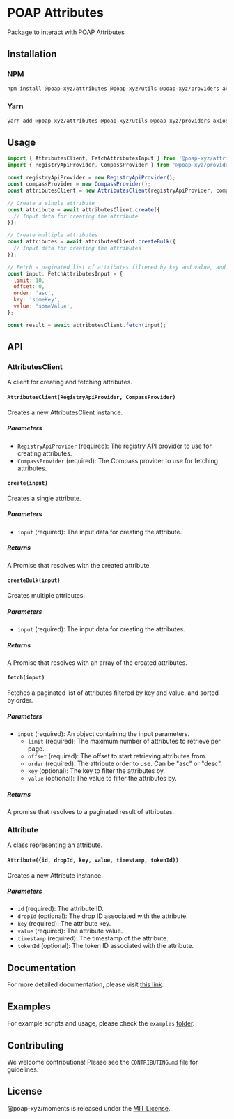 # POAP Attributes

Package to interact with POAP Attributes

## Installation

### NPM

```bash
npm install @poap-xyz/attributes @poap-xyz/utils @poap-xyz/providers axios form-data
```

### Yarn

```bash
yarn add @poap-xyz/attributes @poap-xyz/utils @poap-xyz/providers axios form-data
```

## Usage

```javascript
import { AttributesClient, FetchAttributesInput } from '@poap-xyz/attributes';
import { RegistryApiProvider, CompassProvider } from '@poap-xyz/providers';

const registryApiProvider = new RegistryApiProvider();
const compassProvider = new CompassProvider();
const attributesClient = new AttributesClient(registryApiProvider, compassProvider);

// Create a single attribute
const attribute = await attributesClient.create({
  // Input data for creating the attribute
});

// Create multiple attributes
const attributes = await attributesClient.createBulk({
  // Input data for creating the attributes
});

// Fetch a paginated list of attributes filtered by key and value, and sorted by order
const input: FetchAttributesInput = {
  limit: 10,
  offset: 0,
  order: 'asc',
  key: 'someKey',
  value: 'someValue',
};

const result = await attributesClient.fetch(input);
```

## API

### AttributesClient

A client for creating and fetching attributes.

#### `AttributesClient(RegistryApiProvider, CompassProvider)`

Creates a new AttributesClient instance.

##### Parameters

- `RegistryApiProvider` (required): The registry API provider to use for creating attributes.
- `CompassProvider` (required): The Compass provider to use for fetching attributes.

#### `create(input)`

Creates a single attribute.

##### Parameters

- `input` (required): The input data for creating the attribute.

##### Returns

A Promise that resolves with the created attribute.

#### `createBulk(input)`

Creates multiple attributes.

##### Parameters

- `input` (required): The input data for creating the attributes.

##### Returns

A Promise that resolves with an array of the created attributes.

#### `fetch(input)`

Fetches a paginated list of attributes filtered by key and value, and sorted by order.

##### Parameters

- `input` (required): An object containing the input parameters.
  - `limit` (required): The maximum number of attributes to retrieve per page.
  - `offset` (required): The offset to start retrieving attributes from.
  - `order` (required): The attribute order to use. Can be "asc" or "desc".
  - `key` (optional): The key to filter the attributes by.
  - `value` (optional): The value to filter the attributes by.

##### Returns

A promise that resolves to a paginated result of attributes.

### Attribute

A class representing an attribute.

#### `Attribute({id, dropId, key, value, timestamp, tokenId})`

Creates a new Attribute instance.

##### Parameters

- `id` (required): The attribute ID.
- `dropId` (optional): The drop ID associated with the attribute.
- `key` (required): The attribute key.
- `value` (required): The attribute value.
- `timestamp` (required): The timestamp of the attribute.
- `tokenId` (optional): The token ID associated with the attribute.

## Documentation

For more detailed documentation, please visit [this link](https://documentation.poap.tech/docs).

## Examples

For example scripts and usage, please check the `examples` [folder](https://github.com/poap-xyz/poap.js/tree/main/examples).

## Contributing

We welcome contributions! Please see the `CONTRIBUTING.md` file for guidelines.

## License

@poap-xyz/moments is released under the [MIT License](https://opensource.org/licenses/MIT).
